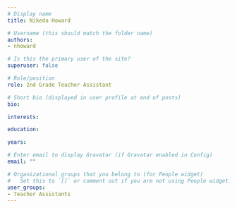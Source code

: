 ```yaml
---
# Display name
title: Nikeda Howard

# Username (this should match the folder name)
authors:
- nhoward

# Is this the primary user of the site?
superuser: false

# Role/position
role: 2nd Grade Teacher Assistant

# Short bio (displayed in user profile at end of posts)
bio:

interests:

education:

years:

# Enter email to display Gravatar (if Gravatar enabled in Config)
email: ""

# Organizational groups that you belong to (for People widget)
#   Set this to `[]` or comment out if you are not using People widget.
user_groups:
- Teacher Assistants
---
```

